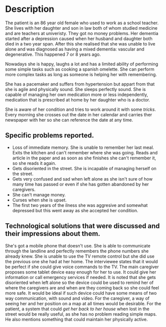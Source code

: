 # Description
The patient is an 86 year old female who used to work as a school teacher. She lives with her daughter and son in law both of whom studied medicine and are teachers at univeristy. They got no money problems. Her dementia started after a depression caused when her husband and daughter both died in a two year span. After this she realised that she was unable to live alone and was diagnosed as having a mixed dementia: vascular and degenerative. This happened 7 or 8 years ago. 

Nowadays she is happy, laughs a lot and has a limited ability of performing some simple tasks such as cooking a spanish omelette. She can perform more complex tasks as long as someone is helping her with remembering. 

She has a pacemaker and suffers from hypertension but appart from that she is agile and physically sound. She sleeps perfectly sound. She is capable of managing her own medication more or less independently, medication that is prescribed at home by her daughter who is a doctor.

She is aware of her condition and tries to work around it with some *tricks*. Every morning she crosses out the date in her calendar and carries ther newspaper with her so she can reference the date at any time.

## Specific problems reported.
* Loss of immediate memory. She is unable to remember her last meal. Exits the kitchen and can't remember where she was going. Reads and article in the paper and as soon as she finishes she can't remember it, so she reads it again.
* Gets disoriented in the street. She is incapable of managing herself on the street.
* Gets very confused and sad when left alone as she isn't sure of how many time has passed or even if she has gotten abandoned by her caregivers.
* She can't manage money.
* Curses when she is upset.
* The first two years of the ilness she was aggresive and somewhat depressed but this went away as she accepted her condition.

## Technological solutions that were discussed and their impressions about them.
She's got a mobile phone that doesn't use. She is able to communicate through the landline and perfectly remembers the phone numbers she already knew. 
She is unable to use the TV remote control but she did use the previous one she had at her home. The interviewee states that it would be perfect if she could give voice commands to the TV. 
The main caregiver proposes some tablet device easy enough for her to use. It could give her information or call emergency services if needed. 
It is noted that she gets disoriented when left alone so the device could be used to remind her of where the caregivers are and when are they coming back so she could feel more safe. 
It would be ideal if such device could have some means of two way communication, with sound and video.
For the caregiver, a way of seeing her and her position on a map at all times would be desirable. 
For the patient, a system that could *get her back to her house* when lost in the street would be really useful, as she has no problem reading simple maps.
He also mentions something that could maintain her physically active.

